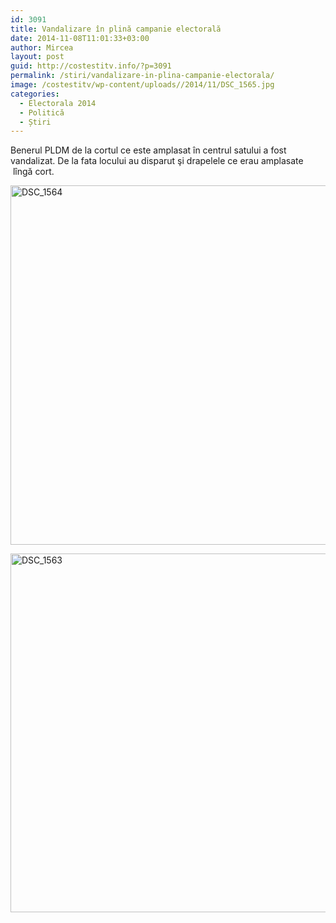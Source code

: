 ```yaml
---
id: 3091
title: Vandalizare în plină campanie electorală
date: 2014-11-08T11:01:33+03:00
author: Mircea
layout: post
guid: http://costestitv.info/?p=3091
permalink: /stiri/vandalizare-in-plina-campanie-electorala/
image: /costestitv/wp-content/uploads//2014/11/DSC_1565.jpg
categories:
  - Electorala 2014
  - Politică
  - Știri
---
```

Benerul PLDM de la cortul ce este amplasat în centrul satului a fost vandalizat.<!--more--> De la fata locului au disparut şi drapelele ce erau amplasate  lîngă cort.

[<img class="alignnone  wp-image-3094" src="/costestitv/wp-content/uploads//2014/11/DSC_1564-300x199.jpg" alt="DSC_1564" width="867" height="575" srcset="http://costestitv.ddev.local/costestitv/wp-content/uploads//2014/11/DSC_1564-300x199.jpg 300w, http://costestitv.ddev.local/costestitv/wp-content/uploads//2014/11/DSC_1564-90x60.jpg 90w, http://costestitv.ddev.local/costestitv/wp-content/uploads//2014/11/DSC_1564-180x120.jpg 180w, http://costestitv.ddev.local/costestitv/wp-content/uploads//2014/11/DSC_1564-95x64.jpg 95w" sizes="(max-width: 867px) 100vw, 867px" />](/costestitv/wp-content/uploads//2014/11/DSC_1564.jpg)

[<img class="alignnone  wp-image-3093" src="/costestitv/wp-content/uploads//2014/11/DSC_1563-300x199.jpg" alt="DSC_1563" width="865" height="574" srcset="http://costestitv.ddev.local/costestitv/wp-content/uploads//2014/11/DSC_1563-300x199.jpg 300w, http://costestitv.ddev.local/costestitv/wp-content/uploads//2014/11/DSC_1563-90x60.jpg 90w, http://costestitv.ddev.local/costestitv/wp-content/uploads//2014/11/DSC_1563-180x120.jpg 180w, http://costestitv.ddev.local/costestitv/wp-content/uploads//2014/11/DSC_1563-95x64.jpg 95w" sizes="(max-width: 865px) 100vw, 865px" />](/costestitv/wp-content/uploads//2014/11/DSC_1563.jpg)